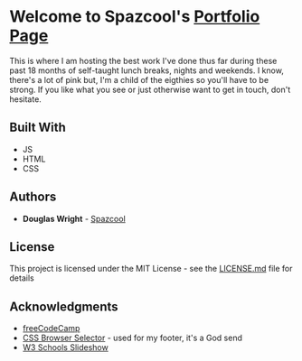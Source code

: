 # Welcome to Spazcool's [Portfolio Page](http://www.spazcool.com/)

This is where I am hosting the best work I've done thus far during these past 18 months of self-taught lunch breaks, nights and weekends. I know, there's a lot of pink but, I'm a child of the eigthies so you'll have to be strong. If you like what you see or just otherwise want to get in touch, don't hesitate. 

## Built With

* JS
* HTML
* CSS

## Authors

* **Douglas Wright** - [Spazcool](https://github.com/Spazcool)

## License

This project is licensed under the MIT License - see the [LICENSE.md](LICENSE.md) file for details

## Acknowledgments

* [freeCodeCamp](https://www.freecodecamp.com/)
* [CSS Browser Selector](http://rafael.adm.br/css_browser_selector/) - used for my footer, it's a God send
* [W3 Schools Slideshow](https://www.w3schools.com/howto/howto_js_slideshow.asp)
